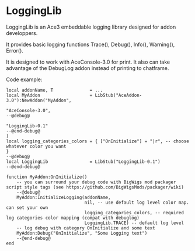 # LoggingLib

LoggingLib is an Ace3 embeddable logging library designed for addon developpers.

It provides basic logging functions Trace(), Debug(), Info(), Warning(), Error().

It is designed to work with AceConsole-3.0 for print.
It also can take advantage of the DebugLog addon instead of printing to chatframe.

Code example:
```
local addonName, T              = ...
local MyAddon                   = LibStub("AceAddon-3.0"):NewAddon("MyAddon",
                                                                   "AceConsole-3.0",
--@debug@
                                                                   "LoggingLib-0.1"
--@end-debug@
)
local logging_categories_colors = { ["OnInitialize"] = "|r", -- choose whatever color you want
}
--@debug@
local LoggingLib                = LibStub("LoggingLib-0.1")
--@end-debug@

function MyAddon:OnInitialize()
    -- you can surround your debug code with BigWigs mod packager script style tags (see https://github.com/BigWigsMods/packager/wiki)
    --@debug@
    MyAddon:InitializeLogging(addonName,
                              nil, -- use default log level color map. can set your own
                              logging_categories_colors, -- required log categories color mapping (compat with debuglog)
                              LoggingLib.TRACE) -- default log level
    -- log debug with category OnInitialize and some text
    MyAddon:Debug("OnInitialize", "Some Logging text")
    --@end-debug@
end
```
